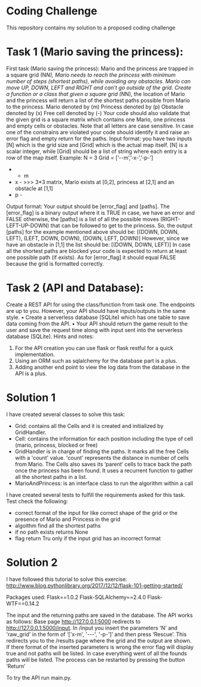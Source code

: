 # Coding Challenge

This repository contains my solution to a proposed coding challenge

# Task 1 (Mario saving the princess):

First task (Mario saving the princess):
Mario and the princess are trapped in a square grid (N*N), Mario needs to reach the princess
with minimum number of steps (shortest paths), while avoiding any obstacles. Mario can
move UP, DOWN, LEFT and RIGHT and can’t go outside of the grid. Create a function or a
class that given a square grid (N*N), the location of Mario and the princess will return a list
of the shortest paths possible from Mario to the princess.
Mario denoted by (m)
Princess denoted by (p)
Obstacle denoted by (x)
Free cell denoted by (-)
Your code should also validate that the given grid is a square matrix which contains one
Mario, one princess and empty cells or obstacles. Note that all letters are case sensitive. In
case one of the constrains are violated your code should identify it and raise an error flag and
empty return for the paths.
Input format:
you have two inputs [N] which is the grid size and [Grid] which is the actual map itself. [N] is
a scalar integer, while [Grid] should be a list of string where each entry is a row of the map
itself.
Example:
N = 3
Grid = [‘--m’,’-x-’,’-p-’]
- - m
- x - >>> 3*3 matrix, Mario exists at [0,2], princess at [2,1] and an obstacle at [1,1]
- p -

Output format:
Your output should be [error_flag] and [paths]. The [error_flag] is a binary output where it is
TRUE in case, we have an error and FALSE otherwise, the [paths] is a list of all the possible
moves (RIGHT-LEFT-UP-DOWN) that can be followed to get to the princess. So, the output
[paths] for the example mentioned above should be:
[(DOWN, DOWN, LEFT), (LEFT, DOWN, DOWN), (DOWN, LEFT, DOWN)]
However, since we have an obstacle in [1,1] the list should be:
[(DOWN, DOWN, LEFT)]
In case all the shortest paths are blocked your code is expected to return at least one possible
path (if exists).
As for [error_flag] it should equal FALSE because the grid is formatted correctly.

# Task 2 (API and Database):

Create a REST API for using the class/function from task one. The endpoints are up to
you. However, your API should have inputs/outputs in the same style.
• Create a serverless database (SQLite) which has one table to save data coming from
the API.
• Your API should return the game result to the user and save the request time along
with input sent into the serverless database (SQLite).
Hints and notes:
1. For the API creation you can use flask or flask restful for a quick implementation.
2. Using an ORM such as sqlalchemy for the database part is a plus.
3. Adding another end point to view the log data from the database in the API is a
plus.


# Solution 1

I have created several classes to solve this task:
  - Grid: contains all the Cells and it is created
and initialized by GridHandler.
  - Cell: contains the information for each position including the type
of cell (mario, princess, blocked or free)
  - GridHandler is in charge of finding the paths. It marks
all the free Cells with a 'count' value. 'count' represents the distance in number of cells from Mario. The
Cells also saves its ‘parent’ cells to trace back the path once the princess has been found. It
uses a recurrent function to gather all the shortest paths in a list.
- MarioAndPrincess: is an interface class to run the algorithm within a call

I have created several tests to fulfill the requirements asked for this task. Test check the following:
  - correct format of the input for like correct shape of the grid or the presence of Mario and Princess in the grid
  - algoithm find all the shortest paths
  - if no path exists returns None
  - flag return Tru only if the input grid has an incorrect format
  
# Solution 2
 
I have followed this tutorial to solve this exercise:
http://www.blog.pythonlibrary.org/2017/12/12/flask-101-getting-started/

Packages used: 
Flask==1.0.2
Flask-SQLAlchemy==2.4.0
Flask-WTF==0.14.2

The input and the returning paths are saved in the database.
The API works as follows:
Base page http://127.0.0.1:5000 redirects to http://127.0.0.1:5000/input. In /input you insert the parameters 'N' and 'raw_grid' in the form of ‘['x-m', '---', '-p-']’ and then press ‘Rescue’. This redirects you to the /results page where the grid and the output are shown. If there format of the inserted parameters is wrong the error flag will display true and not paths will be listed. In case everything went of all the founds paths will be listed. The process can be restarted by pressing the button ‘Return’

To try the API run main.py.





